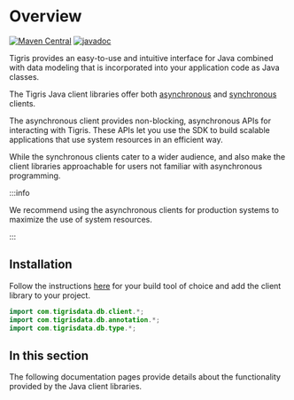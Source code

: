 # Overview

[![Maven Central](https://img.shields.io/maven-central/v/com.tigrisdata/tigris-client-java)](https://mvnrepository.com/artifact/com.tigrisdata/tigris-client)
[![javadoc](https://javadoc.io/badge2/com.tigrisdata/tigris-client/javadoc.svg)](https://javadoc.io/doc/com.tigrisdata/tigris-client)

Tigris provides an easy-to-use and intuitive interface for Java combined with
data modeling that is incorporated into your application code as Java classes.

The Tigris Java client libraries offer both [asynchronous](async-client.md) and
[synchronous](sync-client.md) clients.

The asynchronous client provides non-blocking, asynchronous APIs for
interacting with Tigris. These APIs let you use the SDK to build scalable
applications that use system resources in an efficient way.

While the synchronous clients cater to a wider audience, and also make the
client libraries approachable for users not familiar with asynchronous
programming.

:::info

We recommend using the asynchronous clients for production systems to
maximize the use of system resources.

:::

## Installation

Follow the instructions
[here](https://mvnrepository.com/artifact/com.tigrisdata/tigris-client) for your
build tool of choice and add the client library to your project.

```java
import com.tigrisdata.db.client.*;
import com.tigrisdata.db.annotation.*;
import com.tigrisdata.db.type.*;
```

## In this section

The following documentation pages provide details about the functionality
provided by the Java client libraries.
